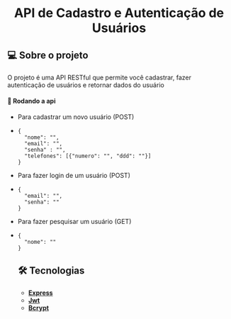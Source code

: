 <h1 align="center"> API de Cadastro e Autenticação de Usuários </h1>

## 💻 Sobre o projeto<p id="-sobre-o-projeto"></p>

O projeto é uma API RESTful que permite você cadastrar, fazer autenticação de usuários e retornar dados do usuário

#### 🧭 Rodando a api

+ Para cadastrar um novo usuário (POST)
+ 
      {
        "nome": "",
        "email": "",
        "senha" : "",
        "telefones": [{"numero": "", "ddd": ""}]
      }

+ Para fazer login de um usuário (POST)
+ 
      {
        "email": "",
        "senha": ""
      }

+ Para fazer pesquisar um usuário (GET)
+ 
      {
        "nome": ""
      }


  ## 🛠 Tecnologias<p id="-tecnologias"></p>

  -   **[Express](https://expressjs.com/pt-br/)**
  -   **[Jwt](https://jwt.io/)**
  -   **[Bcrypt](https://www.npmjs.com/package/bcrypt)**

